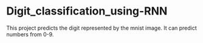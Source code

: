 # Digit_classification_using-RNN
This project predicts the digit represented by the mnist image.
It can predict numbers from 0-9.
